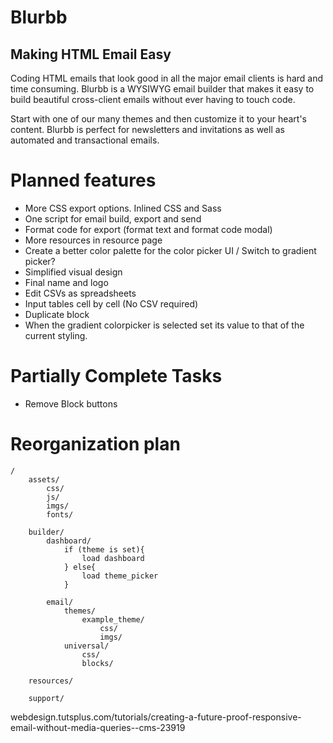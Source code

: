 Blurbb
======

Making HTML Email Easy
----------------------

Coding HTML emails that look good in all the major email clients is hard and time consuming. Blurbb is a WYSIWYG email builder that makes it easy to build beautiful cross-client emails without ever having to touch code.

Start with one of our many themes and then customize it to your heart's content. Blurbb is perfect for newsletters and invitations as well as automated and transactional emails.



Planned features
================

- More CSS export options. Inlined CSS and Sass
- One script for email build, export and send
- Format code for export (format text and format code modal)
- More resources in resource page
- Create a better color palette for the color picker UI / Switch to gradient picker?
- Simplified visual design
- Final name and logo
- Edit CSVs as spreadsheets
- Input tables cell by cell (No CSV required)
- Duplicate block
- When the gradient colorpicker is selected set its value to that of the current styling.


Partially Complete Tasks
========================

- Remove Block buttons


Reorganization plan
===================

	/
		assets/
			css/
			js/
			imgs/
			fonts/

		builder/
			dashboard/
				if (theme is set){
					load dashboard
				} else{
					load theme_picker
				}

			email/
				themes/
					example_theme/
						css/
						imgs/
				universal/
					css/
					blocks/

		resources/

		support/


webdesign.tutsplus.com/tutorials/creating-a-future-proof-responsive-email-without-media-queries--cms-23919